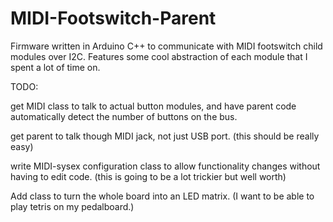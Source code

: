 # MIDI-Footswitch-Parent

Firmware written in Arduino C++ to communicate with MIDI footswitch child modules over I2C. Features some cool abstraction of each module that I spent a lot of time on. 

TODO:
  
  get MIDI class to talk to actual button modules, and have parent code automatically detect the number of buttons on the bus.
  
  get parent to talk though MIDI jack, not just USB port. (this should be really easy)
  
  write MIDI-sysex configuration class to allow functionality changes without having to edit code. (this is going to be a lot trickier but well worth)
  
  Add class to turn the whole board into an LED matrix. (I want to be able to play tetris on my pedalboard.)
